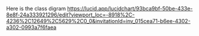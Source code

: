 Here is the class digram
https://lucid.app/lucidchart/93bca9bf-50be-433e-8e8f-24a333921296/edit?viewport_loc=-8918%2C-4236%2C12649%2C5629%2C0_0&invitationId=inv_015cea71-b6ee-4302-a302-0993a7f6faea

